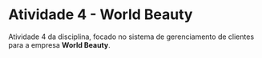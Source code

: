 # Atividade 4 - World Beauty

 Atividade 4 da disciplina, focado no sistema de gerenciamento de clientes para a empresa **World Beauty**.  


